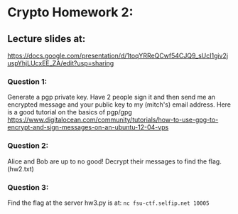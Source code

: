 # Crypto Homework 2:

## Lecture slides at:
https://docs.google.com/presentation/d/1toqYRReQCwf54CJQ9_sUcI1giv2juspYhjLUcxEE_ZA/edit?usp=sharing

### Question 1: 

Generate a pgp private key. Have 2 people sign it and then send me an encrypted message and your public key to my (mitch's) email address. Here is a good tutorial on the basics of pgp/gpg https://www.digitalocean.com/community/tutorials/how-to-use-gpg-to-encrypt-and-sign-messages-on-an-ubuntu-12-04-vps

### Question 2:

Alice and Bob are up to no good! Decrypt their messages to find the flag. (hw2.txt)    
    
### Question 3:

Find the flag at the server hw3.py is at: ```nc fsu-ctf.selfip.net 10005```
